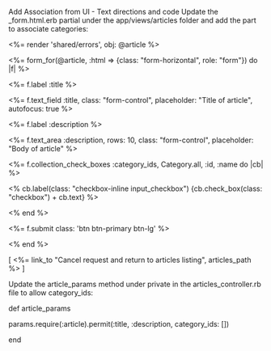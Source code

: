 Add Association from UI - Text directions and code
Update the _form.html.erb partial under the app/views/articles folder and add the part to associate categories:

<%= render 'shared/errors', obj: @article %>

<div class='row'>

<div class='col-xs-12'>

<%= form_for(@article, :html => {class: "form-horizontal", role: "form"}) do |f| %>

<div class="form-group">

<div class="control-label col-sm-2">

<%= f.label :title %>

</div>

<div class="col-sm-8">

<%= f.text_field :title, class: "form-control", placeholder: "Title of article", autofocus: true %>

</div>

</div>

<div class="form-group">

<div class="control-label col-sm-2">

<%= f.label :description %>

</div>

<div class="col-sm-8">

<%= f.text_area :description, rows: 10, class: "form-control", placeholder: "Body of article" %>

</div>

</div>

<div class="form-group">

<div class="row">

<div class="col-sm-offset-2 col-sm-8">

<%= f.collection_check_boxes :category_ids, Category.all, :id, :name do |cb| %>

<% cb.label(class: "checkbox-inline input_checkbox") {cb.check_box(class: "checkbox") + cb.text} %>

<% end %>

</div>

</div>

</div>

<div class="form-group">

<div class="col-sm-offset-2 col-sm-10">

<%= f.submit class: 'btn btn-primary btn-lg' %>

</div>

</div>

<% end %>

<div class="col-xs-4 col-xs-offset-4">

[ <%= link_to "Cancel request and return to articles listing", articles_path %> ]

</div>

</div>

</div>

Update the article_params method under private in the articles_controller.rb file to allow category_ids:

def article_params

params.require(:article).permit(:title, :description, category_ids: [])

end